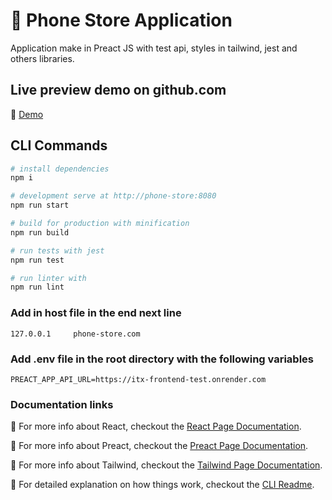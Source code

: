 # 📱 Phone Store Application
Application make in Preact JS with test api, styles in tailwind, jest and others libraries.

## Live preview demo on github.com
🔗 [Demo](https://hbened01.github.io/)

## CLI Commands

```bash
# install dependencies
npm i

# development serve at http://phone-store:8080
npm run start

# build for production with minification
npm run build

# run tests with jest
npm run test

# run linter with
npm run lint
```

### Add in host file in the end next line
```
127.0.0.1     phone-store.com
```

### Add .env file in the root directory with the following variables
```
PREACT_APP_API_URL=https://itx-frontend-test.onrender.com
```

### Documentation links

🔗 For more info about React, checkout the [React Page Documentation](https://beta.es.reactjs.org/).

🔗 For more info about Preact, checkout the [Preact Page Documentation](https://preactjs.com/guide/v10/getting-started/).

🔗 For more info about Tailwind, checkout the [Tailwind Page Documentation](https://tailwindcss.com/docs/installation/).

🔗 For detailed explanation on how things work, checkout the [CLI Readme](https://github.com/developit/preact-cli/blob/master/README.md).


